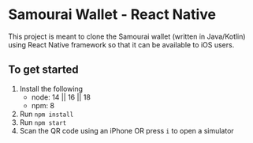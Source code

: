 # Samourai Wallet - React Native

This project is meant to clone the Samourai wallet (written in Java/Kotlin) using React Native framework so that it can be available to iOS users.

## To get started

1. Install the following
   - node: 14 || 16 || 18
   - npm: 8
2. Run `npm install`
3. Run `npm start`
4. Scan the QR code using an iPhone OR press `i` to open a simulator
